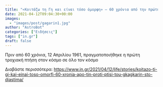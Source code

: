 ```yaml
---
title: "«Κοιτάζω τη Γη και είναι τόσο όμορφη» – 60 χρόνια από την πρώτη πτήση του Γκαγκάριν στο διάστημα"
date: 2021-04-12T09:04:30+00:00
images:
  - "images/post/gagarin1.jpg"
author: "AstroBot"
categories: ["Ειδήσεις"]
tags: ["in.gr"]
draft: false
---
```


Πριν από 60 χρόνια, 12 Απριλίου 1961, πραγματοποιήθηκε η πρώτη τροχιακή πτήση στον κόσμο σε όλο τον κόσμο

Διαβάστε περισσότερα: https://www.in.gr/2021/04/12/life/stories/koitazo-ti-gi-kai-einai-toso-omorfi-60-xronia-apo-tin-proti-ptisi-tou-gkagkarin-sto-diastima/
